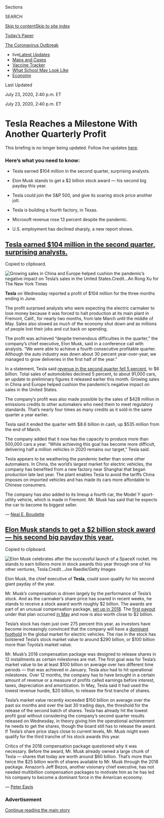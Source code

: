 <div id="app">

<div>

<div>

<div>

<div class="NYTAppHideMasthead css-ri3gv3 e1suatyy0">

<div class="section css-ui9rw0 e1suatyy2">

<div class="css-eph4ug er09x8g0">

<div class="css-6n7j50">

</div>

<span class="css-1dv1kvn">Sections</span>

<div class="css-10488qs">

<span class="css-1dv1kvn">SEARCH</span>

</div>

[Skip to content](#site-content)[Skip to site
index](#site-index)

</div>

<div class="css-10698na e1huz5gh0">

</div>

</div>

<div id="masthead-bar-one" class="section hasLinks css-15hmgas e1csuq9d3">

<div class="css-uqyvli e1csuq9d0">

</div>

<div class="css-1uqjmks e1csuq9d1">

</div>

<div class="css-9e9ivx">

[](https://myaccount.nytimes.com/auth/login?response_type=cookie&client_id=vi)

</div>

<div class="css-1bvtpon e1csuq9d2">

[Today’s
Paper](https://www.nytimes.com/section/todayspaper)

</div>

</div>

</div>

</div>

<div data-aria-hidden="false">

<div id="site-content" data-role="main">

<div class="css-15bl40j">

<div id="styln-prism-menu-1592847958612" class="section interactive-content interactive-size-medium css-1ufzkuw" data-id="100000007203936">

<div class="css-17ih8de interactive-body" data-sourceid="100000007203936">

<div id="scroll-container" class="css-1gj85ro">

[<span class="styln-title-wrap"><span class="css-1pje3qr">The
Coronavirus</span><span class="css-1pje3qr">
Outbreak</span></span>](https://www.nytimes.com/news-event/coronavirus)

  - <span class="css-kqxiym" data-emphasize="true">live</span>[Latest
    Updates](https://www.nytimes.com/2020/08/01/world/coronavirus-covid-19.html)
  - [Maps and
    Cases](https://www.nytimes.com/interactive/2020/us/coronavirus-us-cases.html)
  - [Vaccine
    Tracker](https://www.nytimes.com/interactive/2020/science/coronavirus-vaccine-tracker.html)
  - [What School May Look
    Like](https://www.nytimes.com/interactive/2020/07/29/us/schools-reopening-coronavirus.html)
  - [Economy](https://www.nytimes.com/live/2020/07/31/business/stock-market-today-coronavirus)

</div>

</div>

</div>

</div>

<div class="css-mj09ha">

<span>Last Updated <span class="css-vxcmzt"></span></span>

<div class="css-ki347z">

<span class="css-1656jku">July 23, 2020, 2:40 p.m.
ET</span><span class="css-xwx5dt"></span>

</div>

<span class="css-1dv1kvn" data-aria-live="polite">July 23, 2020, 2:40
p.m. ET</span>

</div>

<div class="css-ftdtgk">

<div class="css-1vkm6nb ehdk2mb0">

# Tesla Reaches a Milestone With Another Quarterly Profit

</div>

This briefing is no longer being updated. Follow live updates
[here](https://www.nytimes.com/live/2020/07/23/business/stock-market-today-coronavirus).

<div style="max-width:100%;margin:0 auto">

<div class="css-17dprlf" data-id="100000007018136" data-slug="us-live-markets-in-article-no-chart" style="max-width:600px">

</div>

</div>

</div>

<div id="feed-top" class="css-7pw99z">

</div>

### Here’s what you need to know:

  - [](#tesla-earnings)
    
    <span>Tesla earned $104 million in the second quarter, surprising
    analysts.</span>

  - [](#elon-musk-salary)
    
    <span>Elon Musk stands to get a $2 billion stock award — his second
    big payday this year.</span>

  - [](#tesla-s-and-p-500)
    
    <span>Tesla could join the S\&P 500, and give its soaring stock
    price another jolt.</span>

  - [](#tesla-is-building-a-fourth-factory-in-texas)
    
    <span>Tesla is building a fourth factory, in Texas.</span>

  - [](#microsoft-earnings)
    
    <span>Microsoft revenue rose 13 percent despite the pandemic.</span>

  - [](#us-employment-has-declined-sharply-a-new-report-shows)
    
    <span>U.S. employment has declined sharply, a new report
    shows.</span>

<div class="live-blog-post css-10d3q4a" data-test-id="live-blog-post" data-source-id="100000007251680">

<div id="tesla-earnings" class="css-608m5d">

</div>

<div class="css-j3uhc5">

<div class="css-bd1680">

## [Tesla earned $104 million in the second quarter, surprising analysts.](#tesla-earnings)

<span class="css-uj8f8v" data-aria-live="polite">Copied to
clipboard.</span>

</div>

</div>

<div class="css-79elbk" data-testid="photoviewer-wrapper">

<div class="css-z3e15g" data-testid="photoviewer-wrapper-hidden">

</div>

<div class="css-1a48zt4 ehw59r15" data-testid="photoviewer-children">

![<span class="css-16f3y1r e13ogyst0" data-aria-hidden="true">Growing
sales in China and Europe helped cushion the pandemic’s negative impact
on Tesla’s sales in the United
States.</span><span class="css-cnj6d5 e1z0qqy90" itemprop="copyrightHolder"><span class="css-1ly73wi e1tej78p0">Credit...</span><span><span>An
Rong Xu for The New York
Times</span></span></span>](https://static01.nyt.com/images/2020/07/22/business/22markets-brf-teslaearnings3/merlin_168394380_2ba1942c-587f-4305-b92e-f766f8812575-articleLarge.jpg?quality=75&auto=webp&disable=upscale)

</div>

</div>

**Tesla** on Wednesday reported a profit of $104 million for the three
months ending in June.

The profit surprised analysts who were expecting the electric carmaker
to lose money because it was forced to halt production at its main plant
in Fremont, Calif., for nearly two months, from late March until the
middle of May. Sales also slowed as much of the economy shut down and as
millions of people lost their jobs and cut back on spending.

The profit was achieved “despite tremendous difficulties in the
quarter,” the company’s chief executive, Elon Musk, said in a
conference call with analysts. “We were able to achieve a fourth
consecutive profitable quarter. Although the auto industry was down
about 30 percent year-over-year, we managed to grow deliveries in the
first half of the year.”

In a statement, Tesla said [revenue in the second quarter fell 5
percent](https://ir.tesla.com/static-files/f41f4254-f1cc-4929-a0b6-6623b00475a6),
to $6 billion. Total sales of automobiles declined 5 percent, to about
91,000 cars, an update to preliminary figures it released earlier this
month. Growing sales in China and Europe helped cushion the pandemic’s
negative impact on sales in the United States.

The company’s profit was also made possible by the sales of $428 million
in emissions credits to other automakers who need them to meet
regulatory standards. That’s nearly four times as many credits as it
sold in the same quarter a year earlier.

Tesla said it ended the quarter with $8.6 billion in cash, up $535
million from the end of March.

The company added that it now has the capacity to produce more than
500,000 cars a year. “While achieving this goal has become more
difficult, delivering half a million vehicles in 2020 remains our
target,” Tesla said.

Tesla appears to be weathering the pandemic better than some other
automakers. In China, the world’s largest market for electric vehicles,
the company has benefited from a new factory near Shanghai that began
production late last year. The plant enables Tesla to avoid the tariffs
China imposes on imported vehicles and has made its cars more affordable
to Chinese consumers.

The company has also added to its lineup a fourth car, the Model Y
sport-utility vehicle, which is made in Fremont. Mr. Musk has said that
he expects the car to become its biggest seller.

<div class="css-j3uhc5">

— [<span class="css-1baulvz last-byline" itemprop="name">Neal E.
Boudette</span>](https://www.nytimes.com/by/neal-e-boudette)

</div>

</div>

<div class="live-blog-post css-10d3q4a" data-test-id="live-blog-post" data-source-id="100000007251127">

<div id="elon-musk-salary" class="css-608m5d">

</div>

<div class="css-j3uhc5">

<div class="css-bd1680">

## [Elon Musk stands to get a $2 billion stock award — his second big payday this year.](#elon-musk-salary)

<span class="css-uj8f8v" data-aria-live="polite">Copied to
clipboard.</span>

</div>

</div>

<div class="css-79elbk" data-testid="photoviewer-wrapper">

<div class="css-z3e15g" data-testid="photoviewer-wrapper-hidden">

</div>

<div class="css-1a48zt4 ehw59r15" data-testid="photoviewer-children">

![<span class="css-16f3y1r e13ogyst0" data-aria-hidden="true">Elon Musk
celebrates after the successful launch of a SpaceX rocket. He stands to
earn billions more in stock awards this year through one of his other
ventures,
Tesla.</span><span class="css-cnj6d5 e1z0qqy90" itemprop="copyrightHolder"><span class="css-1ly73wi e1tej78p0">Credit...</span><span><span>Joe
Raedle/Getty
Images</span></span></span>](https://static01.nyt.com/images/2020/07/22/business/22markets-brf-telsacomp/22markets-brf-telsacomp-articleLarge.jpg?quality=75&auto=webp&disable=upscale)

</div>

</div>

Elon Musk, the chief executive of **Tesla**, could soon qualify for his
second giant payday of the year.

Mr. Musk’s compensation is driven largely by the performance of Tesla’s
stock. And as the carmaker’s share price has soared in recent weeks, he
stands to receive a stock award worth roughly $2 billion. The awards are
part of an unusual compensation package, [set up
in 2018](https://www.nytimes.com/2018/01/23/business/dealbook/tesla-elon-musk-pay.html).
The [first
payout](https://www.nytimes.com/2020/01/22/business/elon-musk-tesla-bonus.html)
under that plan occurred [in
May](https://www.sec.gov/Archives/edgar/data/1318605/000156459020027321/tsla-def14a_20200707.htm)
and now is also worth close to $2 billion.

Tesla’s stock has risen just over 275 percent this year, as investors
have become increasingly convinced that the company will have a
[dominant
foothold](https://www.nytimes.com/2020/07/22/business/tesla-electric-car-audi-polestar.html)
in the global market for electric vehicles. The rise in the stock has
bolstered Tesla’s stock market value to around $290 billion, or $100
billion more than Toyota’s market value.

Mr. Musk’s 2018 compensation package was designed to release shares in
12 installments as certain milestones are met. The first goal was for
Tesla’s market value to be at least $100 billion on average over two
different time periods — that was achieved in January. Tesla also had to
hit operational milestones. Over 12 months, the company has to have
brought in a certain amount of revenue or a measure of profits called
earnings before interest, taxes, depreciation and amortization. In May,
Tesla said it had used the lowest revenue hurdle, $20 billion, to
release the first tranche of shares.

Tesla’s market value recently exceeded $150 billion on average over the
past six months and over the last 30 trading days, the threshold for the
release of the second batch of shares. Tesla has already hit the lowest
profit goal without considering the company’s second quarter results
released on Wednesday, in theory giving him the operational achievement
he needs to get the shares, though the board still has to release the
award. If Tesla’s share price stays close to current levels, Mr. Musk
might even qualify for the third tranche of his stock awards this year.

Critics of the 2018 compensation package questioned why it was
necessary. Before the award, Mr. Musk already owned a large chunk of
Tesla — shares that today are worth around $60 billion. That’s more than
twice the $25 billion worth of shares available to Mr. Musk through the
2018 package. Amazon’s Jeff Bezos, another visionary chief executive,
has not needed multibillion compensation packages to motivate him as he
has led his company to become a dominant force in the American economy.

<div class="css-j3uhc5">

— [<span class="css-1baulvz last-byline" itemprop="name">Peter
Eavis</span>](https://www.nytimes.com/by/peter-eavis)

</div>

</div>

<div id="ad-0" class="css-1pmeh62">

<div class="css-142l3g4">

### Advertisement

[Continue reading the main
story](#after-dfp-ad-mid1)

<div id="dfp-ad-mid1" class="ad dfp-ad-mid1-wrapper" style="text-align:center;height:100%;display:block">

</div>

<div id="after-dfp-ad-mid1">

</div>

</div>

</div>

<div class="live-blog-post css-10d3q4a" data-test-id="live-blog-post" data-source-id="100000007251681">

<div id="tesla-s-and-p-500" class="css-608m5d">

</div>

<div class="css-j3uhc5">

<div class="css-bd1680">

## [Tesla could join the S\&P 500, and give its soaring stock price another jolt.](#tesla-s-and-p-500)

<span class="css-uj8f8v" data-aria-live="polite">Copied to
clipboard.</span>

</div>

</div>

A surprise profit in the second quarter has set Tesla up for another
major milestone: potential inclusion in the S\&P 500 index. The index is
one the most widely followed measures of the performance American stock
market, with more than $11 trillion worth of mutual funds and other
investments measured against it.

The company said on Wednesday it earned $104 million in the three months
through June, in its fourth consecutive quarter of profitability.

It’s unusual for companies with market values as large as Tesla —
roughly $290 billion — not to be included in the S\&P 500. But the
company’s inability to consistently generate profits has made it
ineligible so far. (Criteria for inclusion require the sum of the
company’s fully audited profits in the four most recent quarters to be
positive.)

The lack of profits hasn’t bothered investors. Tesla’s share price has
logged an astounding gain of more than 275 percent this year. But if
Tesla were to be included in the index, it could trigger another upward
push by stimulating a surge in demand for the shares by institutional
investors.

Index-based funds — low cost investment vehicles designed to mirror the
performance of indexes like the S\&P 500, rather than trying to “beat
the market” — must buy any stock included in the index, creating a rush
for the shares of companies that are newly added.

“When a company goes in that means there’s a lot of buying there,” said
Howard Silverblatt, senior index analyst at S\&P Dow Jones Indices, the
company that publishes the S\&P 500.

Changes to the index can, and do, occur regularly. For instance, when a
company is removed from the S\&P 500 after a merger or bankruptcy,
requiring a new addition. The additions can occur at any time and are
kept especially close to the vest by S\&P, because of the money making
opportunity someone could have if they learned about an inclusion before
everybody else.

“Nobody is supposed to know. The company isn’t supposed to know
themselves,” Mr. Silverblatt said. “Nobody even calls them.”

<div class="css-j3uhc5">

— [<span class="css-1baulvz last-byline" itemprop="name">Matt
Phillips</span>](https://www.nytimes.com/by/matt-phillips)

</div>

</div>

<div class="live-blog-post css-10d3q4a" data-test-id="live-blog-post" data-source-id="100000007251682">

<div id="tesla-is-building-a-fourth-factory-in-texas" class="css-608m5d">

</div>

<div class="css-j3uhc5">

<div class="css-bd1680">

## [Tesla is building a fourth factory, in Texas.](#tesla-is-building-a-fourth-factory-in-texas)

<span class="css-uj8f8v" data-aria-live="polite">Copied to
clipboard.</span>

</div>

</div>

<div class="css-79elbk" data-testid="photoviewer-wrapper">

<div class="css-z3e15g" data-testid="photoviewer-wrapper-hidden">

</div>

<div class="css-1a48zt4 ehw59r15" data-testid="photoviewer-children">

![<span class="css-16f3y1r e13ogyst0" data-aria-hidden="true">Elon Musk
said Tesla would build its pickup truck, the “Cybertruck,” and a semi
truck, along with Model 3 and Model Y, at the company’s new plant in
Texas.</span><span class="css-cnj6d5 e1z0qqy90" itemprop="copyrightHolder"><span class="css-1ly73wi e1tej78p0">Credit...</span><span><span>Ringo
H.W. Chiu/Associated
Press</span></span></span>](https://static01.nyt.com/images/2020/07/22/business/22markets-brf-teslafactory2/merlin_164920488_1ff5194b-9158-4baf-ad81-38a364d83a7d-articleLarge.jpg?quality=75&auto=webp&disable=upscale)

</div>

</div>

**Tesla** has started work on its fourth car factory at a site near
Austin, Texas, the company’s chief executive, Elon Musk told analysts on
Wednesday.

The factory will produce a new electric pickup truck and a new semi
truck, along with the Model 3 and Model Y, which it already makes at a
factory in the San Francisco Bay Area. The new factory represents a
substantial investment for Tesla, which is already expanding a plant in
Shanghai and building another one near Berlin.

“We will be creating a massive
[Cybertruck](https://www.nytimes.com/2019/11/21/business/tesla-cybertruck-pickup-truck.html)
and semi factory in Texas,” Mr. Musk said, adding that the plant would
be open to the public and have a boardwalk, biking trails and bird
sanctuary.

Officials in Travis County, which includes Austin, this month approved a
tax break to recruit Tesla, which was also being courted by Oklahoma and
other states.

<div class="css-j3uhc5">

— [<span class="css-1baulvz last-byline" itemprop="name">Neal E.
Boudette</span>](https://www.nytimes.com/by/neal-e-boudette)

</div>

</div>

<div class="live-blog-post css-10d3q4a" data-test-id="live-blog-post" data-source-id="100000007252134">

<div id="southwest-airlines-mask-policy" class="css-608m5d">

</div>

<div class="css-j3uhc5">

<div class="css-bd1680">

## [American and Southwest airlines remove medical exceptions to rules requiring masks.](#southwest-airlines-mask-policy)

<span class="css-uj8f8v" data-aria-live="polite">Copied to
clipboard.</span>

</div>

</div>

<div class="css-79elbk" data-testid="photoviewer-wrapper">

<div class="css-z3e15g" data-testid="photoviewer-wrapper-hidden">

</div>

<div class="css-1a48zt4 ehw59r15" data-testid="photoviewer-children">

![<span class="css-16f3y1r e13ogyst0" data-aria-hidden="true">“If a
customer is unable to wear a face covering or mask for any reason,
Southwest regrets that we will be unable to transport the
individual.”</span><span class="css-cnj6d5 e1z0qqy90" itemprop="copyrightHolder"><span class="css-1ly73wi e1tej78p0">Credit...</span><span><span>Tony
Gutierrez/Associated
Press</span></span></span>](https://static01.nyt.com/images/2020/07/22/business/22markets-brf-southwest/merlin_174169380_b81ce50f-254b-445a-80d3-2e903e37376a-articleLarge.jpg?quality=75&auto=webp&disable=upscale)

</div>

</div>

**American Airlines** and **Southwest Airlines** on Wednesday became the
first major airlines in the United States to broaden their mask
requirements to include passengers with a medical condition or
disability that would otherwise prevent them from wearing one.

“If a customer is unable to wear a face covering or mask for any reason,
Southwest regrets that we will be unable to transport the individual,”
the airline said in a statement, noting that the virus can be spread by
individuals who are unaware that they have been infected.

American followed suit, saying: “All customers must wear a face covering
from the time they enter their departure airport and not remove it until
they exit their arrival airport.”

The airlines said that children under the age of 2 will still be allowed
to fly without a mask, a policy in line with other major carriers.
**Delta Air Lines** still allows exceptions for individuals with a
disability or medical condition that prevents them from wearing a mask,
and **United Airlines** says individuals seeking exemptions should reach
out to its staff.

The Centers for Disease Control and Prevention [recommends against
masks](https://www.cdc.gov/coronavirus/2019-ncov/prevent-getting-sick/how-to-wear-cloth-face-coverings.html)
for children under 2 years old and people with a medical condition or
disability. [A recent
study](https://www.nytimes.com/2020/07/18/health/coronavirus-children-schools.html)
indicated that children under 10 are less likely to transmit the virus
than adults and older children, though the risk is not zero.

Southwest’s policy goes into effect on Monday, while American’s will
start on July 29. Earlier in the day, United [said it would extend its
requirement](https://www.nytimes.com/live/2020/07/22/business/stock-market-today-coronavirus/united-airlines-to-require-masks-in-airports-too)
for masks on planes to any area it operated in an airport. Southwest and
Delta already had such policies in place.

Southwest and American are also expected to release financial results
from the industry’s devastating second quarter on Thursday morning.
United said on Tuesday that its operating revenue [declined 88 percent
during the
quarter](https://www.nytimes.com/live/2020/07/21/business/stock-market-today-coronavirus/united-earnings)
from a year earlier, leading to a $1.6 billion loss. Delta said last
week that its quarterly revenue had dropped 87 percent, resulting in a
$5.7 billion loss.

<div class="css-j3uhc5">

— [<span class="css-1baulvz last-byline" itemprop="name">Niraj
Chokshi</span>](https://www.nytimes.com/by/niraj-chokshi)

</div>

</div>

<div id="ad-1" class="css-1pmeh62">

<div class="css-142l3g4">

### Advertisement

[Continue reading the main
story](#after-dfp-ad-mid2)

<div id="dfp-ad-mid2" class="ad dfp-ad-mid2-wrapper" style="text-align:center;height:100%;display:block">

</div>

<div id="after-dfp-ad-mid2">

</div>

</div>

</div>

<div class="live-blog-post css-10d3q4a" data-test-id="live-blog-post" data-source-id="100000007251818">

<div id="microsoft-earnings" class="css-608m5d">

</div>

<div class="css-j3uhc5">

<div class="css-bd1680">

## [Microsoft revenue rose 13 percent despite the pandemic.](#microsoft-earnings)

<span class="css-uj8f8v" data-aria-live="polite">Copied to
clipboard.</span>

</div>

</div>

<div class="css-79elbk" data-testid="photoviewer-wrapper">

<div class="css-z3e15g" data-testid="photoviewer-wrapper-hidden">

</div>

<div class="css-1a48zt4 ehw59r15" data-testid="photoviewer-children">

![<span class="css-cnj6d5 e1z0qqy90" itemprop="copyrightHolder"><span class="css-1ly73wi e1tej78p0">Credit...</span><span><span>Elaine
Thompson/Associated
Press</span></span></span>](https://static01.nyt.com/images/2020/07/22/business/22markets-brf-microsoft/merlin_154461804_6aa7ee21-05ee-47ef-911f-76b8f98a45d7-articleLarge.jpg?quality=75&auto=webp&disable=upscale)

</div>

</div>

**Microsoft** on Wednesday said its revenue rose 13 percent in the last
quarter despite the slump in the economy. The company’s growth was led
by big gains in its cloud software offerings as more people work from
home.

The company is not immune to shocks from the pandemic. Technology
spending has fallen in industries like travel and retail. LinkedIn, the
hiring and professional networking site owned by Microsoft, said on
Tuesday that it was cutting 962 jobs, or 6 percent of its work force,
partly because hiring has fallen sharply. In June, Microsoft announced
it was shutting down its 83 retail stores, taking a $450 million charge
against earnings, or 5 cents a share.

But the weaknesses were more than offset by higher demand for its cloud
businesses including its cloud processing and storage services, known as
Azure, and its Office 365 productivity programs.

For the three months ended in June, its fiscal fourth quarter, Microsoft
generated revenue of $38 billion. Its operating profit increased 8
percent to $13.4 billion, or $1.46 a share. Both the company’s sales and
earnings per share surpassed Wall Street estimates.

<div class="css-j3uhc5">

— [<span class="css-1baulvz last-byline" itemprop="name">Steve
Lohr</span>](https://www.nytimes.com/by/steve-lohr)

</div>

</div>

<div class="live-blog-post css-10d3q4a" data-test-id="live-blog-post" data-source-id="100000007251631">

<div id="the-paycheck-protection-program-saved-jobs-but-at-a-high-cost-a-study-shows" class="css-608m5d">

</div>

<div class="css-j3uhc5">

<div class="css-bd1680">

## [The Paycheck Protection Program saved jobs, but at a high cost, a study shows.](#the-paycheck-protection-program-saved-jobs-but-at-a-high-cost-a-study-shows)

<span class="css-uj8f8v" data-aria-live="polite">Copied to
clipboard.</span>

</div>

</div>

<div class="css-79elbk" data-testid="photoviewer-wrapper">

<div class="css-z3e15g" data-testid="photoviewer-wrapper-hidden">

</div>

<div class="css-1a48zt4 ehw59r15" data-testid="photoviewer-children">

![<span class="css-16f3y1r e13ogyst0" data-aria-hidden="true">A retail
store that’s closing in downtown Manhattan. The Paycheck Protection
Program saved 1.4 million to 3.2 million jobs in small businesses
through the beginning of June, according to research released on
Wednesday.</span><span class="css-cnj6d5 e1z0qqy90" itemprop="copyrightHolder"><span class="css-1ly73wi e1tej78p0">Credit...</span><span><span>Hiroko
Masuike/The New York
Times</span></span></span>](https://static01.nyt.com/images/2020/07/22/business/22markets-brf-ppp/merlin_174644982_89ba8fb5-9bc9-4dbb-bb3b-d6cea11b42c3-articleLarge.jpg?quality=75&auto=webp&disable=upscale)

</div>

</div>

As Congress struggles to advance negotiations over a new round of
federal spending to help people and businesses endure the
pandemic-induced recession, new research suggests a previous round of
aid helped save millions of jobs — but at high cost.

The Paycheck Protection Program, which lawmakers created in March, saved
1.4 million to 3.2 million jobs in small businesses through the
beginning of June, according to research released on Wednesday by
economists from the Massachusetts Institute of Technology, the Federal
Reserve and ADP Research Institute. That works out to a cost of $162,000
to $381,000 per job.

Some companies that accepted assistance through the program have emerged
in better financial condition and no longer need federal help. But many
companies have not seen the uptick in consumer demand that Republicans
were counting on reopening plans to deliver — and thus could be
vulnerable to closure and layoffs without more aid.

“It’s plausible that, when the money runs out, some of those firms would
downsize again,” said David Autor, an M.I.T. economist and a lead author
of the study.

“This was actually a very aggressive policy,” Mr. Autor said in an
interview. “It’s useful to know that when Congress sets out and spends a
half a trillion dollars, it can get something done.”

The new findings appear to run counter to another recent paper from a
team of prominent economists at Harvard and Brown, which concluded that
“the P.P.P. had little material impact on employment at small
businesses.”

That paper used similar methods to those employed by Mr. Autor and his
co-authors. But it used a different, much smaller set of data, from a
financial management application used primarily by low-wage workers. Mr.
Autor said it was possible that the federal loan program did not do much
to help those people, most of whom cannot work from home, even as it
succeeded in bringing back jobs elsewhere in the economy.

Trump administration officials had claimed in a news release earlier
this month that the program supported “over 51 million jobs.” Mr. Autor
said that the idea that a much larger number of jobs saved was “not
right,” because much of the money appears to have gone to help
businesses that would not likely have folded shop without aid.

<div class="css-j3uhc5">

— [<span class="css-1baulvz" itemprop="name">Jim
Tankersley</span>](https://www.nytimes.com/by/jim-tankersley) and
[<span class="css-1baulvz last-byline" itemprop="name">Ben
Casselman</span>](https://www.nytimes.com/by/ben-casselman)

</div>

</div>

<div class="live-blog-post css-10d3q4a" data-test-id="live-blog-post" data-source-id="100000007251099">

<div id="us-employment-has-declined-sharply-a-new-report-shows" class="css-608m5d">

</div>

<div class="css-j3uhc5">

<div class="css-bd1680">

## [U.S. employment has declined sharply, a new report shows.](#us-employment-has-declined-sharply-a-new-report-shows)

<span class="css-uj8f8v" data-aria-live="polite">Copied to
clipboard.</span>

</div>

</div>

For several weeks, real-time data has suggested that the U.S. economic
recovery could be stalling. Now there is evidence it could be going in
reverse.

[Data from the Census
Bureau](https://www.census.gov/data/tables/2020/demo/hhp/hhp11.html) on
Wednesday showed that the number of employed people fell by more than
four million last week, the fourth-straight weekly decline. Taken
literally, the results indicate that the economy has given up all the
job gains since mid-May, before the recent surge in coronavirus cases.

Just under 52 percent of American adults were employed last week,
according the survey, down from 54 percent in
June.

<div style="max-width:100%;margin:0 auto">

<div class="css-17dprlf" data-id="100000007251173" data-slug="virus-employment" style="max-width:600px">

</div>

</div>

The data comes from the bureau’s weekly Household Pulse Survey, an
experimental effort to track the pandemic’s economic impact. The survey
has a brief track record, but a [good
one](https://twitter.com/ernietedeschi/status/1285940771892482050): It
correctly signaled the big increase in employment in the [jobs
report](https://www.nytimes.com/2020/07/02/business/economy/jobs-unemployment-coronavirus.html)
for June.

The latest data corresponds to the survey week for the July report,
which will be released in early August. If the results hold up again, it
suggests that report could show a loss of millions of jobs, just as
enhanced unemployment benefits from the federal government are [in
danger of
expiring](https://www.nytimes.com/2020/07/02/business/economy/jobs-unemployment-coronavirus.html).

<div class="css-j3uhc5">

— [<span class="css-1baulvz last-byline" itemprop="name">Ben
Casselman</span>](https://www.nytimes.com/by/ben-casselman)

</div>

</div>

<div id="ad-2" class="css-1pmeh62">

<div class="css-142l3g4">

### Advertisement

[Continue reading the main
story](#after-dfp-ad-mid3)

<div id="dfp-ad-mid3" class="ad dfp-ad-mid3-wrapper" style="text-align:center;height:100%;display:block">

</div>

<div id="after-dfp-ad-mid3">

</div>

</div>

</div>

<div class="live-blog-post css-10d3q4a" data-test-id="live-blog-post" data-source-id="100000007250378">

<div id="ending-the-600-weekly-unemployment-benefit-could-hurt-more-than-the-jobless" class="css-608m5d">

</div>

<div class="css-j3uhc5">

<div class="css-bd1680">

## [Ending the $600 weekly unemployment benefit could hurt more than the jobless.](#ending-the-600-weekly-unemployment-benefit-could-hurt-more-than-the-jobless)

<span class="css-uj8f8v" data-aria-live="polite">Copied to
clipboard.</span>

</div>

</div>

<div class="css-79elbk" data-testid="photoviewer-wrapper">

<div class="css-z3e15g" data-testid="photoviewer-wrapper-hidden">

</div>

<div class="css-1a48zt4 ehw59r15" data-testid="photoviewer-children">

![<span class="css-16f3y1r e13ogyst0" data-aria-hidden="true">People
waiting in line for help with unemployment benefits at the One-Stop
Career Center in Las Vegas in
March.</span><span class="css-cnj6d5 e1z0qqy90" itemprop="copyrightHolder"><span class="css-1ly73wi e1tej78p0">Credit...</span><span><span>John
Locher/Associated
Press</span></span></span>](https://static01.nyt.com/images/2020/07/21/business/21markets-brf-cliff-01/merlin_174779925_25f5846e-caf4-4a94-ad43-e28f9a67a9b7-articleLarge.jpg?quality=75&auto=webp&disable=upscale)

</div>

</div>

If the $600 weekly federal supplement to unemployment benefits expires,
more than 20 million Americans could soon see their weekly income fall
by half. But it won’t just be individual recipients who will suffer,
[Ben Casselman
reports](https://www.nytimes.com/2020/07/21/business/economy/coronavirus-unemployment-benefits.html):

> The federal payments are injecting billions of dollars into the
> economy each week, money that flows to landlords, grocery stores,
> retailers and countless other businesses.
> 
> Ernie Tedeschi, a former Treasury Department official and an economist
> at Evercore ISI Research, has estimated that if the payments ceased,
> the United States gross domestic product would be 2 percent smaller at
> the end of 2020 and there would be 1.7 million fewer jobs nationwide.
> 
> Congress returned from recess this week to consider a new relief
> package, which[could include at least a partial
> extension](https://www.nytimes.com/2020/07/20/us/politics/congress-coronavirus-aid-package.html)
> of the extra unemployment benefits. Senate Republicans and the White
> House are considering a roughly $1 trillion package that would retain
> the program but scale it back. Democrats are pressing to continue
> paying the full $600 per week.
> 
> But Congress seems unlikely to act before benefits lapse.
> 
> “These unemployment benefit checks are really doing a large job in
> propping up spending by these unemployed households,” said Joseph
> Vavra, a University of Chicago economist. If they expire, he said,
> “there’s a good chance that what is now an unemployment problem
> becomes a foreclosure crisis and eviction
crisis.”

<div class="css-j3uhc5">

</div>

<div>

</div>

</div>

<div class="live-blog-post css-10d3q4a" data-test-id="live-blog-post" data-source-id="100000007250756">

<div id="wall-street-continues-its-rally-shaking-off-rising-tension-between-us-and-china" class="css-608m5d">

</div>

<div class="css-j3uhc5">

<div class="css-bd1680">

## [Wall Street continues its rally, shaking off rising tension between U.S. and China.](#wall-street-continues-its-rally-shaking-off-rising-tension-between-us-and-china)

<span class="css-uj8f8v" data-aria-live="polite">Copied to
clipboard.</span>

</div>

</div>

<div class="css-79elbk" data-testid="photoviewer-wrapper">

<div class="css-z3e15g" data-testid="photoviewer-wrapper-hidden">

</div>

<div class="css-1a48zt4 ehw59r15" data-testid="photoviewer-children">

![<span class="css-16f3y1r e13ogyst0" data-aria-hidden="true">The White
House told China to leave the its consulate in Houston by Friday. The
news had an immediate impact on the
markets.</span><span class="css-cnj6d5 e1z0qqy90" itemprop="copyrightHolder"><span class="css-1ly73wi e1tej78p0">Credit...</span><span><span>Steve
Campbell/Associated
Press</span></span></span>](https://static01.nyt.com/images/2020/07/22/world/22markets-brf-markets-china/22china-diplo-articleLarge.jpg?quality=75&auto=webp&disable=upscale)

</div>

</div>

Stocks on Wall Street rose on Wednesday, but the gains were constrained
by rising tension between the United States and China.

After an early dip, the S\&P 500 rose more than half a percent. Shares
in Europe and Asia were mostly lower.

Relations between the United States and China, two giant trading
partners, have been worsening recent weeks, as the Trump administration
has tightened the reins on Chinese diplomats, journalists, scholars and
others in the United States. In the latest action, the [White House told
China](https://www.nytimes.com/2020/07/22/world/asia/us-china-houston-consulate.html?action=click&module=Top%20Stories&pgtype=Homepage)to
leave the its consulate in Houston by Friday. China warned that it might
retaliate.

News of the consulate’s closure had an immediate impact in financial
markets, with stock futures falling and trading in Treasury notes, gold
and oil also reflecting a jolt of nervousness.

But investors on Wall Street have shaken off a number of concerns
lately, including about the surge in coronavirus cases and deaths in the
United States. On Tuesday, [President Trump, in a shift from his usual
rosy forecasts, told
reporters](https://www.nytimes.com/2020/07/22/world/coronavirus-covid-19.html)
that the outbreak would probably “get worse before it gets better.” And
a valuable economic lifeline for millions of Americans — $600 a week in
extra unemployment benefits — [is about to
expire](https://www.nytimes.com/2020/07/21/business/economy/coronavirus-unemployment-benefits.html)if
Congress doesn’t extend it.

Recent gains have come as lawmakers in Washington haggle over another
economic aid package, and as some large businesses have reported better
than expected results, or signs of improvement.

On Wednesday, for example, shares of **Best Buy** jumped almost 8
percent after the electronics retailer [reported that sales were
rebounding as stores
reopened](https://www.nytimes.com/live/2020/07/21/business/stock-market-today-coronavirus/best-buy-to-join-retailers-paying-a-15-minimum-wage).
Also sharply higher Wednesday was **Pfizer**, which rose more than 5
percent after the Trump administration said it would pay nearly [$2
billion](https://www.nytimes.com/2020/07/22/us/politics/pfizer-gets-1-95-billion-to-produce-covid-19-vaccine-by-years-end.html)for
up to 600 million doses of a Covid-19 vaccine. Shares of **BioNTech,** a
German company that is developing the vaccine with Pfizer, were up
nearly 14 percent.

<div class="css-j3uhc5">

— [<span class="css-1baulvz last-byline" itemprop="name">Kevin
Granville</span>](https://www.nytimes.com/by/kevin-granville)

</div>

</div>

<div class="live-blog-post css-10d3q4a" data-test-id="live-blog-post" data-source-id="100000007250522">

<div id="were-tracking-which-chains-are-requiring-customers-to-wear-masks" class="css-608m5d">

</div>

<div class="css-j3uhc5">

<div class="css-bd1680">

## [We’re tracking which chains are requiring customers to wear masks.](#were-tracking-which-chains-are-requiring-customers-to-wear-masks)

<span class="css-uj8f8v" data-aria-live="polite">Copied to
clipboard.</span>

</div>

</div>

<div class="css-79elbk" data-testid="photoviewer-wrapper">

<div class="css-z3e15g" data-testid="photoviewer-wrapper-hidden">

</div>

<div class="css-1a48zt4 ehw59r15" data-testid="photoviewer-children">

![<span class="css-16f3y1r e13ogyst0" data-aria-hidden="true">Trader
Joe’s said on June 20 that all shoppers must wear face coverings in
all store
locations.</span><span class="css-cnj6d5 e1z0qqy90" itemprop="copyrightHolder"><span class="css-1ly73wi e1tej78p0">Credit...</span><span><span>Hiroko
Masuike/The New York
Times</span></span></span>](https://static01.nyt.com/images/2020/07/21/business/21virus-retailermasks2-copyForBriefing/merlin_172644567_eec8b61b-057c-4cc2-a093-fca5d5bdafc8-articleLarge.jpg?quality=75&auto=webp&disable=upscale)

</div>

</div>

After **Walmart**, America’s largest retailer, announced on
[July 15](https://corporate.walmart.com/newsroom/2020/07/15/a-simple-step-to-help-keep-you-safe-walmart-and-sams-club-require-shoppers-to-wear-face-coverings)
that it would mandate in-store mask-wearing, a flurry of other
companies, including **Kroger, Target** and **Walgreens**, followed
suit. This means that customers will be required to wear face masks in
stores even in places without local mask ordinances.

The [National Retail
Federation](https://nrf.com/media-center/press-releases/nrf-calls-retailers-set-nationwide-mask-policy)
has encouraged companies to set nationwide mask policies to protect
employees and shoppers.

Some chains, however, have moved in the opposite direction. After
putting in place a customer mask requirement nearly two weeks ago,
**Dollar Tree** and **Family Dollar** reversed course on July 20, saying
they would require masks only if mandated by state or local rules.

<div class="css-j3uhc5">

— <span class="css-1baulvz last-byline" itemprop="name">Gillian
Friedman</span>

</div>

<div>

</div>

</div>

<div>

</div>

<div class="live-blog-post css-10d3q4a" data-test-id="live-blog-post" data-source-id="100000007250453">

<div id="catch-up-for-profit-hospitals-make-profits-and-united-airlines-expects-a-slow-recovery" class="css-608m5d">

</div>

<div class="css-j3uhc5">

<div class="css-bd1680">

## [Catch up: For-profit hospitals make profits, and United Airlines expects a slow recovery.](#catch-up-for-profit-hospitals-make-profits-and-united-airlines-expects-a-slow-recovery)

<span class="css-uj8f8v" data-aria-live="polite">Copied to
clipboard.</span>

</div>

</div>

  - 💉 With profit bolstered by hundreds of millions of dollars in
    federal stimulus money, **HCA Healthcare**, the giant for-profit
    hospital chain, reported[much higher second-quarter
    earnings](https://investor.hcahealthcare.com/news/news-details/2020/HCA-Healthcare-Reports-Second-Quarter-2020-Results/default.aspx)
    on Wednesday, even as its revenue fell when its huge network of
    hospitals treated fewer patients during the pandemic. The company
    reported $1.1 billion in net income for the three months that ended
    June 30, a 38 percent jump from the same period in 2019, on lower
    revenue of $11.1 billion. HCA, already [a major
    beneficiary](https://www.nytimes.com/2020/06/08/business/hospitals-bailouts-ceo-pay.html)
    of hospital bailout money, said it had received a total of $1.7
    billion from the federal government so far.

  - 🛬 **United Airlines** said its revenue will max out at about 50
    percent of last year’s haul if a vaccine does not become available.
    The airline expects passenger revenue in July, August and September
    to be down about 83 percent from the same period last year, a slight
    improvement over the nearly 94 percent decline the airline [reported
    for the second quarter on
    Tuesday](https://www.nytimes.com/live/2020/07/21/business/stock-market-today-coronavirus#united-earnings).

<div class="css-j3uhc5">

</div>

</div>

<div>

</div>

</div>

## Site Index

<div>

</div>

## Site Information Navigation

  - [© <span>2020</span> <span>The New York Times
    Company</span>](https://help.nytimes.com/hc/en-us/articles/115014792127-Copyright-notice)

<!-- end list -->

  - [NYTCo](https://www.nytco.com/)
  - [Contact
    Us](https://help.nytimes.com/hc/en-us/articles/115015385887-Contact-Us)
  - [Work with us](https://www.nytco.com/careers/)
  - [Advertise](https://nytmediakit.com/)
  - [T Brand Studio](http://www.tbrandstudio.com/)
  - [Your Ad
    Choices](https://www.nytimes.com/privacy/cookie-policy#how-do-i-manage-trackers)
  - [Privacy](https://www.nytimes.com/privacy)
  - [Terms of
    Service](https://help.nytimes.com/hc/en-us/articles/115014893428-Terms-of-service)
  - [Terms of
    Sale](https://help.nytimes.com/hc/en-us/articles/115014893968-Terms-of-sale)
  - [Site
    Map](https://spiderbites.nytimes.com)
  - [Help](https://help.nytimes.com/hc/en-us)
  - [Subscriptions](https://www.nytimes.com/subscription?campaignId=37WXW)

</div>

</div>

</div>

</div>
